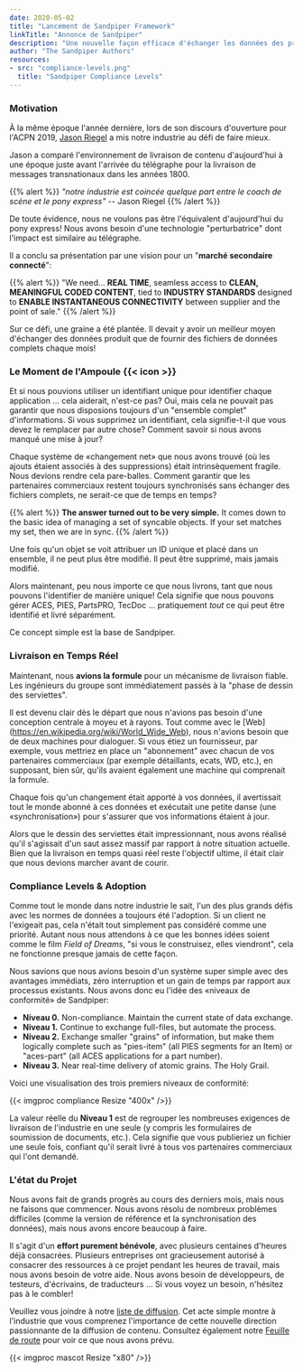 ```yaml
---
date: 2020-05-02
title: "Lancement de Sandpiper Framework"
linkTitle: "Annonce de Sandpiper"
description: "Une nouvelle façon efficace d'échanger les données des produits et des applications de soins automatiques."
author: "The Sandpiper Authors"
resources:
- src: "compliance-levels.png"
  title: "Sandpiper Compliance Levels"
---
```


### Motivation

À la même époque l'année dernière, lors de son discours d'ouverture pour l'ACPN 2019, [Jason Riegel](https://www.linkedin.com/in/jasonriegel/) a mis notre industrie au défi de faire mieux.

Jason a comparé l'environnement de livraison de contenu d'aujourd'hui à une époque juste avant l'arrivée du télégraphe pour la livraison de messages transnationaux dans les années 1800.

{{% alert %}}
*"notre industrie est coincée quelque part entre le coach de scène et le pony express"* -- Jason Riegel
{{% /alert %}}

De toute évidence, nous ne voulons pas être l'équivalent d'aujourd'hui du pony express! Nous avons besoin d'une technologie "perturbatrice" dont l'impact est similaire au télégraphe.

Il a conclu sa présentation par une vision pour un "**marché secondaire connecté**":

{{% alert %}}
"We need... **REAL TIME**, seamless access to **CLEAN, MEANINGFUL CODED CONTENT**, tied to **INDUSTRY STANDARDS** designed to **ENABLE INSTANTANEOUS CONNECTIVITY** between supplier and the point of sale."
{{% /alert %}}

Sur ce défi, une graine a été plantée. Il devait y avoir un meilleur moyen d'échanger des données produit que de fournir des fichiers de données complets chaque mois!

### Le Moment de l'Ampoule {{< icon >}} 

Et si nous pouvions utiliser un identifiant unique pour identifier chaque application ... cela aiderait, n'est-ce pas? Oui, mais cela ne pouvait pas garantir que nous disposions toujours d'un "ensemble complet" d'informations. Si vous supprimez un identifiant, cela signifie-t-il que vous devez le remplacer par autre chose? Comment savoir si nous avons manqué une mise à jour?

Chaque système de «changement net» que nous avons trouvé (où les ajouts étaient associés à des suppressions) était intrinsèquement fragile. Nous devions rendre cela pare-balles. Comment garantir que les partenaires commerciaux restent toujours synchronisés sans échanger des fichiers complets, ne serait-ce que de temps en temps?

{{% alert %}}
**The answer turned out to be very simple.** It comes down to the basic idea of managing a set of syncable objects. If your set matches my set, then we are in sync. 
{{% /alert %}}

Une fois qu'un objet se voit attribuer un ID unique et placé dans un ensemble, il ne peut plus être modifié. Il peut être supprimé, mais jamais modifié.

Alors maintenant, peu nous importe ce que nous livrons, tant que nous pouvons l'identifier de manière unique! Cela signifie que nous pouvons gérer ACES, PIES, PartsPRO, TecDoc ... pratiquement *tout* ce qui peut être identifié et livré séparément.

Ce concept simple est la base de Sandpiper.

### Livraison en Temps Réel

Maintenant, nous **avions la formule** pour un mécanisme de livraison fiable. Les ingénieurs du groupe sont immédiatement passés à la "phase de dessin des serviettes".

Il est devenu clair dès le départ que nous n'avions pas besoin d'une conception centrale à moyeu et à rayons. Tout comme avec le [Web] (https://en.wikipedia.org/wiki/World_Wide_Web), nous n'avions besoin que de deux machines pour dialoguer. Si vous étiez un fournisseur, par exemple, vous mettriez en place un "abonnement" avec chacun de vos partenaires commerciaux (par exemple détaillants, ecats, WD, etc.), en supposant, bien sûr, qu'ils avaient également une machine qui comprenait la formule.

Chaque fois qu'un changement était apporté à vos données, il avertissait tout le monde abonné à ces données et exécutait une petite danse (une «synchronisation») pour s'assurer que vos informations étaient à jour.

Alors que le dessin des serviettes était impressionnant, nous avons réalisé qu'il s'agissait d'un saut assez massif par rapport à notre situation actuelle. Bien que la livraison en temps quasi réel reste l'objectif ultime, il était clair que nous devions marcher avant de courir.

### Compliance Levels & Adoption

Comme tout le monde dans notre industrie le sait, l'un des plus grands défis avec les normes de données a toujours été l'adoption. Si un client ne l'exigeait pas, cela n'était tout simplement pas considéré comme une priorité. Autant nous nous attendons à ce que les bonnes idées soient comme le film *Field of Dreams*, "si vous le construisez, elles viendront", cela ne fonctionne presque jamais de cette façon.

Nous savions que nous avions besoin d'un système super simple avec des avantages immédiats, zéro interruption et un gain de temps par rapport aux processus existants. Nous avons donc eu l'idée des «niveaux de conformité» de Sandpiper:

* **Niveau 0.** Non-compliance. Maintain the current state of data exchange.
* **Niveau 1.** Continue to exchange full-files, but automate the process.
* **Niveau 2.** Exchange smaller "grains" of information, but make them logically complete such as "pies-item" (all PIES segments for an Item) or "aces-part" (all ACES applications for a part number).
* **Niveau 3.** Near real-time delivery of atomic grains. The Holy Grail.

Voici une visualisation des trois premiers niveaux de conformité:

{{< imgproc compliance Resize "400x" />}}

La valeur réelle du **Niveau 1** est de regrouper les nombreuses exigences de livraison de l'industrie en une seule (y compris les formulaires de soumission de documents, etc.). Cela signifie que vous publieriez un fichier une seule fois, confiant qu'il serait livré à tous vos partenaires commerciaux qui l'ont demandé.

### L'état du Projet

Nous avons fait de grands progrès au cours des derniers mois, mais nous ne faisons que commencer. Nous avons résolu de nombreux problèmes difficiles (comme la version de référence et la synchronisation des données), mais nous avons encore beaucoup à faire.

Il s'agit d'un **effort purement bénévole**, avec plusieurs centaines d'heures déjà consacrées. Plusieurs entreprises ont gracieusement autorisé à consacrer des ressources à ce projet pendant les heures de travail, mais nous avons besoin de votre aide. Nous avons besoin de développeurs, de testeurs, d'écrivains, de traducteurs ... Si vous voyez un besoin, n'hésitez pas à le combler!

Veuillez vous joindre à notre [liste de diffusion](https://mailchi.mp/172fd6548eee/sandpiper). Cet acte simple montre à l'industrie que vous comprenez l'importance de cette nouvelle direction passionnante de la diffusion de contenu. Consultez également notre [Feuille de route](/blog/roadmap) pour voir ce que nous avons prévu.

{{< imgproc mascot Resize "x80" />}}
